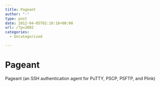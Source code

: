 ```yaml
---
title: Pageant
author: "-"
type: post
date: 2012-04-05T02:10:18+00:00
url: /?p=2802
categories:
  - Uncategorized

---
```

# Pageant
Pageant (an SSH authentication agent for PuTTY, PSCP, PSFTP, and Plink)